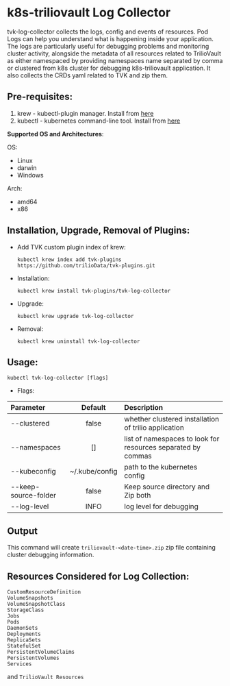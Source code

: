 # k8s-triliovault Log Collector

tvk-log-collector collects the logs, config and events of resources. Pod Logs can help you understand what is happening inside your application. The logs are particularly useful for debugging problems and monitoring cluster activity, alongside the metadata of all resources related to TrilioVault as either namespaced by providing namespaces name separated by comma or clustered from k8s cluster for debugging k8s-triliovault application. It also collects the CRDs yaml related to TVK and zip them.

## Pre-requisites:

1. krew - kubectl-plugin manager. Install from [here](https://krew.sigs.k8s.io/docs/user-guide/setup/install/)
2. kubectl - kubernetes command-line tool. Install from [here](https://kubernetes.io/docs/tasks/tools/install-kubectl/)

**Supported OS and Architectures**:

OS:
- Linux
- darwin
- Windows

Arch:
- amd64
- x86


## Installation, Upgrade, Removal of Plugins:


- Add TVK custom plugin index of krew:

  ```
  kubectl krew index add tvk-plugins https://github.com/trilioData/tvk-plugins.git
  ```

- Installation:

  ```
  kubectl krew install tvk-plugins/tvk-log-collector
  ```

- Upgrade:

  ```
  kubectl krew upgrade tvk-log-collector
  ```

- Removal:

  ```
  kubectl krew uninstall tvk-log-collector
  ```

## Usage:

    kubectl tvk-log-collector [flags]
  
- Flags:

| Parameter                 | Default       | Description   |    
| :------------------------ |:-------------:| :-------------|  
| --clustered         |   false           |whether clustered installation of trilio application
| --namespaces          | []           |list of namespaces to look for resources separated by commas
| --kubeconfig            |   ~/.kube/config             |path to the kubernetes config
| --keep-source-folder            | false            | Keep source directory and Zip both
| --log-level                | INFO             | log level for debugging

## Output
This command will create `triliovault-<date-time>.zip` zip file containing cluster debugging information.

## Resources Considered for Log Collection:
```  
CustomResourceDefinition  
VolumeSnapshots  
VolumeSnapshotClass  
StorageClass  
Jobs  
Pods  
DaemonSets  
Deployments  
ReplicaSets  
StatefulSet  
PersistentVolumeClaims  
PersistentVolumes  
Services  
```  
and ```TrilioVault Resources```
